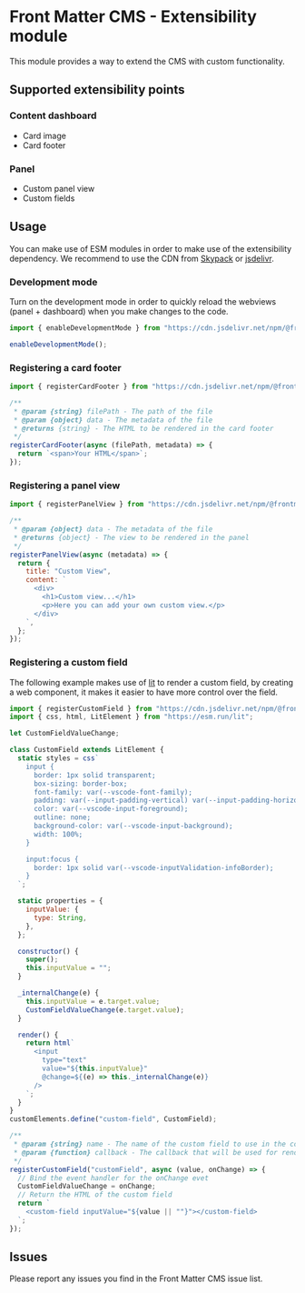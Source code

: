 # Front Matter CMS - Extensibility module

This module provides a way to extend the CMS with custom functionality.

## Supported extensibility points

### Content dashboard

- Card image
- Card footer

### Panel

- Custom panel view
- Custom fields

## Usage

You can make use of ESM modules in order to make use of the extensibility dependency. We recommend to use the CDN from [Skypack](https://www.skypack.dev/) or [jsdelivr](https://www.jsdelivr.com/).

### Development mode

Turn on the development mode in order to quickly reload the webviews (panel + dashboard) when you make changes to the code.

```js
import { enableDevelopmentMode } from "https://cdn.jsdelivr.net/npm/@frontmatter/extensibility/+esm";

enableDevelopmentMode();
```

### Registering a card footer

```js
import { registerCardFooter } from "https://cdn.jsdelivr.net/npm/@frontmatter/extensibility/+esm";

/**
 * @param {string} filePath - The path of the file
 * @param {object} data - The metadata of the file
 * @returns {string} - The HTML to be rendered in the card footer
 */
registerCardFooter(async (filePath, metadata) => {
  return `<span>Your HTML</span>`;
});
```

### Registering a panel view

```js
import { registerPanelView } from "https://cdn.jsdelivr.net/npm/@frontmatter/extensibility/+esm";

/**
 * @param {object} data - The metadata of the file
 * @returns {object} - The view to be rendered in the panel
 */
registerPanelView(async (metadata) => {
  return {
    title: "Custom View",
    content: `
      <div>
        <h1>Custom view...</h1>
        <p>Here you can add your own custom view.</p>
      </div>
    `,
  };
});
```

### Registering a custom field

The following example makes use of [lit](https://lit.dev/) to render a custom field, by creating a web component, it makes it easier to have more control over the field.

```js
import { registerCustomField } from "https://cdn.jsdelivr.net/npm/@frontmatter/extensibility/+esm";
import { css, html, LitElement } from "https://esm.run/lit";

let CustomFieldValueChange;

class CustomField extends LitElement {
  static styles = css`
    input {
      border: 1px solid transparent;
      box-sizing: border-box;
      font-family: var(--vscode-font-family);
      padding: var(--input-padding-vertical) var(--input-padding-horizontal);
      color: var(--vscode-input-foreground);
      outline: none;
      background-color: var(--vscode-input-background);
      width: 100%;
    }

    input:focus {
      border: 1px solid var(--vscode-inputValidation-infoBorder);
    }
  `;

  static properties = {
    inputValue: {
      type: String,
    },
  };

  constructor() {
    super();
    this.inputValue = "";
  }

  _internalChange(e) {
    this.inputValue = e.target.value;
    CustomFieldValueChange(e.target.value);
  }

  render() {
    return html`
      <input
        type="text"
        value="${this.inputValue}"
        @change=${(e) => this._internalChange(e)}
      />
    `;
  }
}
customElements.define("custom-field", CustomField);

/**
 * @param {string} name - The name of the custom field to use in the content-type
 * @param {function} callback - The callback that will be used for rendering the custom field
 */
registerCustomField("customField", async (value, onChange) => {
  // Bind the event handler for the onChange evet
  CustomFieldValueChange = onChange;
  // Return the HTML of the custom field
  return `
    <custom-field inputValue="${value || ""}"></custom-field>
  `;
});
```

## Issues

Please report any issues you find in the Front Matter CMS issue list.
